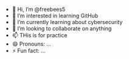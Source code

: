 - 👋 Hi, I’m @freebees5
- 👀 I’m interested in learning GitHub
- 🌱 I’m currently learning about cybersecurity
- 💞️ I’m looking to collaborate on anything
- 📫 THis is for practice
- 😄 Pronouns: ...
- ⚡ Fun fact: ...

<!---
freebees5/freebees5 is a ✨ special ✨ repository because its `README.md` (this file) appears on your GitHub profile.
You can click the Preview link to take a look at your changes.
--->
